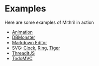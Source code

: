 # Examples

Here are some examples of Mithril in action

- [Animation](http://cdn.rawgit.com/MithrilJS/mithril.js/master/examples/animation/mosaic.html)
- [DBMonster](http://cdn.rawgit.com/MithrilJS/mithril.js/master/examples/dbmonster/mithril/index.html)
- [Markdown Editor](http://cdn.rawgit.com/MithrilJS/mithril.js/master/examples/editor/index.html)
- SVG: [Clock](http://cdn.rawgit.com/MithrilJS/mithril.js/master/examples/svg/clock.html), [Ring](http://cdn.rawgit.com/MithrilJS/mithril.js/master/examples/svg/ring.html), [Tiger](http://cdn.rawgit.com/MithrilJS/mithril.js/master/examples/svg/tiger.html)
- [ThreadItJS](http://cdn.rawgit.com/MithrilJS/mithril.js/master/examples/threaditjs/index.html)
- [TodoMVC](http://cdn.rawgit.com/MithrilJS/mithril.js/master/examples/todomvc/index.html)
